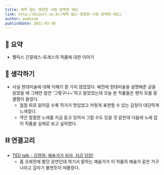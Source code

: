 ```yaml
---
title: 제목 없는 영원한 사랑 완벽한 애도
link: http://bizart.co.kr/제목-없는-영원한-사랑-완벽한-애도/
author: padosum
publishDate: 2021-03-30
---
```


## 📝 요약 
- 펠릭스 곤잘레스-토레스의 작품에 대한 이야기  

## 🤔 생각하기 
- 사실 현대미술에 대해 이해가 잘 가지 않았었다. 예전에 현대미술을 설명해준 글을 읽었을 때 그때만 잠깐 '그렇구나~'하고 말았었는데 오늘 본 작품들은 왠지 모를 뭉클함이 들었다.  
  - 점점 뒤로 읽어갈 수록 작가가 멋있었고 저렇게 표현할 수 있는 감정이 대단하게 느껴졌다.  
  - 약간 절절한 노래를 지금 듣고 있어서 그럴 수도 있을 것 같은데 다음에 노래 없이 작품을 실제로 보고 싶어졌다.  

## ⛓ 연결고리
- [TED talk - 김영하: 예술가가 되자, 지금 당장!](https://www.ted.com/talks/young_ha_kim_be_an_artist_right_now?language=ko)
  - 좀 오래전에 봤던 강연인데 여기서 말하는 예술가가 이 작품의 예술가 같은 거구나라고 갑자기 불현듯이 떠올랐다.  